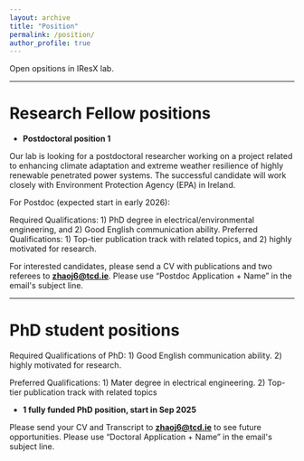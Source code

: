 ```yaml
---
layout: archive
title: "Position"
permalink: /position/
author_profile: true
---
```

Open opsitions in IResX lab.

---

# Research Fellow positions


* **Postdoctoral position 1**

Our lab is looking for a postdoctoral researcher working on a project related to enhancing climate adaptation and extreme weather resilience of highly renewable penetrated power systems.
The successful candidate will work closely with Environment Protection Agency (EPA) in Ireland.

For Postdoc (expected start in early 2026):

Required Qualifications: 1) PhD degree in electrical/environmental engineering, and 2) Good English communication ability. Preferred Qualifications: 1) Top-tier publication track with related topics, and 2) highly motivated for research.

For interested candidates, please send a CV with publications and two referees to **zhaoj6@tcd.ie**. Please use “Postdoc Application + Name” in the email's subject line.

---

# PhD student positions

Required Qualifications of PhD: 1) Good English communication ability. 2) highly motivated for research.

Preferred Qualifications: 1) Mater degree in electrical engineering. 2) Top-tier publication track with related topics

* **1 fully funded PhD position, start in Sep 2025**

Please send your CV and Transcript to **zhaoj6@tcd.ie** to see future opportunities. Please use “Doctoral Application + Name” in the email's subject line.



